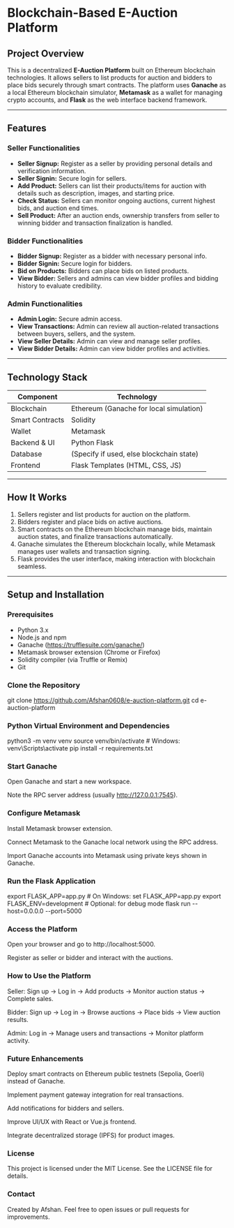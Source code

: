# Blockchain-Based E-Auction Platform



## Project Overview

This is a decentralized **E-Auction Platform** built on Ethereum blockchain technologies. It allows sellers to list products for auction and bidders to place bids securely through smart contracts. The platform uses **Ganache** as a local Ethereum blockchain simulator, **Metamask** as a wallet for managing crypto accounts, and **Flask** as the web interface backend framework.

---

## Features

### Seller Functionalities
- **Seller Signup:** Register as a seller by providing personal details and verification information.
- **Seller Signin:** Secure login for sellers.
- **Add Product:** Sellers can list their products/items for auction with details such as description, images, and starting price.
- **Check Status:** Sellers can monitor ongoing auctions, current highest bids, and auction end times.
- **Sell Product:** After an auction ends, ownership transfers from seller to winning bidder and transaction finalization is handled.

### Bidder Functionalities
- **Bidder Signup:** Register as a bidder with necessary personal info.
- **Bidder Signin:** Secure login for bidders.
- **Bid on Products:** Bidders can place bids on listed products.
- **View Bidder:** Sellers and admins can view bidder profiles and bidding history to evaluate credibility.

### Admin Functionalities
- **Admin Login:** Secure admin access.
- **View Transactions:** Admin can review all auction-related transactions between buyers, sellers, and the system.
- **View Seller Details:** Admin can view and manage seller profiles.
- **View Bidder Details:** Admin can view bidder profiles and activities.

---

## Technology Stack

| Component         | Technology                  |
|-------------------|-----------------------------|
| Blockchain        | Ethereum (Ganache for local simulation) |
| Smart Contracts   | Solidity                    |
| Wallet            | Metamask                   |
| Backend & UI      | Python Flask               |
| Database          | (Specify if used, else blockchain state) |
| Frontend          | Flask Templates (HTML, CSS, JS) |

---

## How It Works

1. Sellers register and list products for auction on the platform.
2. Bidders register and place bids on active auctions.
3. Smart contracts on the Ethereum blockchain manage bids, maintain auction states, and finalize transactions automatically.
4. Ganache simulates the Ethereum blockchain locally, while Metamask manages user wallets and transaction signing.
5. Flask provides the user interface, making interaction with blockchain seamless.

---

## Setup and Installation

### Prerequisites
- Python 3.x
- Node.js and npm
- Ganache (https://trufflesuite.com/ganache/)
- Metamask browser extension (Chrome or Firefox)
- Solidity compiler (via Truffle or Remix)
- Git

### Clone the Repository

git clone https://github.com/Afshan0608/e-auction-platform.git
cd e-auction-platform

### Python Virtual Environment and Dependencies
python3 -m venv venv
source venv/bin/activate   # Windows: venv\Scripts\activate
pip install -r requirements.txt

### Start Ganache
Open Ganache and start a new workspace.

Note the RPC server address (usually http://127.0.0.1:7545).

### Configure Metamask
Install Metamask browser extension.

Connect Metamask to the Ganache local network using the RPC address.

Import Ganache accounts into Metamask using private keys shown in Ganache.

### Run the Flask Application

export FLASK_APP=app.py       # On Windows: set FLASK_APP=app.py
export FLASK_ENV=development  # Optional: for debug mode
flask run --host=0.0.0.0 --port=5000

### Access the Platform
Open your browser and go to http://localhost:5000.

Register as seller or bidder and interact with the auctions.

### How to Use the Platform
Seller: Sign up → Log in → Add products → Monitor auction status → Complete sales.

Bidder: Sign up → Log in → Browse auctions → Place bids → View auction results.

Admin: Log in → Manage users and transactions → Monitor platform activity.

### Future Enhancements
Deploy smart contracts on Ethereum public testnets (Sepolia, Goerli) instead of Ganache.

Implement payment gateway integration for real transactions.

Add notifications for bidders and sellers.

Improve UI/UX with React or Vue.js frontend.

Integrate decentralized storage (IPFS) for product images.

### License
This project is licensed under the MIT License. See the LICENSE file for details.

### Contact
Created by Afshan.
Feel free to open issues or pull requests for improvements.
